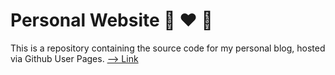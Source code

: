 # Personal Website :rabbit: :heart: :pig:
This is a repository containing the source code for my personal blog, hosted via Github User Pages. [--> Link](https://yrsong15.github.io/)
